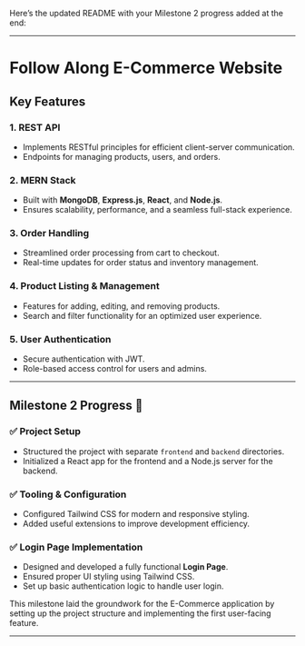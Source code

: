 Here’s the updated README with your Milestone 2 progress added at the end:  

---

# Follow Along E-Commerce Website  

## Key Features  

### 1. **REST API**  
   - Implements RESTful principles for efficient client-server communication.  
   - Endpoints for managing products, users, and orders.  

### 2. **MERN Stack**  
   - Built with **MongoDB**, **Express.js**, **React**, and **Node.js**.  
   - Ensures scalability, performance, and a seamless full-stack experience.  

### 3. **Order Handling**  
   - Streamlined order processing from cart to checkout.  
   - Real-time updates for order status and inventory management.  

### 4. **Product Listing & Management**  
   - Features for adding, editing, and removing products.  
   - Search and filter functionality for an optimized user experience.  

### 5. **User Authentication**  
   - Secure authentication with JWT.  
   - Role-based access control for users and admins.  

---  

## Milestone 2 Progress 🚀  

### ✅ **Project Setup**  
- Structured the project with separate `frontend` and `backend` directories.  
- Initialized a React app for the frontend and a Node.js server for the backend.  

### ✅ **Tooling & Configuration**  
- Configured Tailwind CSS for modern and responsive styling.  
- Added useful extensions to improve development efficiency.  

### ✅ **Login Page Implementation**  
- Designed and developed a fully functional **Login Page**.  
- Ensured proper UI styling using Tailwind CSS.  
- Set up basic authentication logic to handle user login.  

This milestone laid the groundwork for the E-Commerce application by setting up the project structure and implementing the first user-facing feature.  

---  
